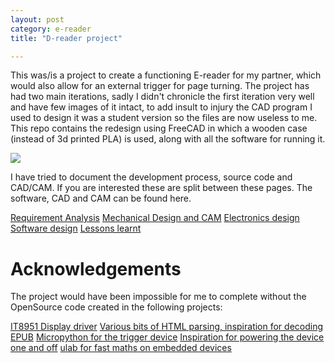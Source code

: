 ```yaml
---
layout: post
category: e-reader
title: "D-reader project"

---
```



This was/is a project to create a functioning E-reader for my partner, which would also allow for an external trigger for page turning. The project has had two main iterations, sadly I didn't chronicle the first iteration very well and have few images of it intact, to add insult to injury the CAD program I used to design it was a student version so the files are now useless to me. This repo contains the redesign using FreeCAD in which a wooden case (instead of 3d printed PLA) is used, along with all the software for running it. 

![](./assets/images/image%20(4).jpg)

I have tried to document the development process, source code and CAD/CAM. If you are interested these are split between these pages. The software, CAD and CAM can be found here.

[Requirement Analysis](2022-08-31-requirement_analysis.md)
[Mechanical Design and CAM](2022-08-31-mechanical.md)
[Electronics design](2022-08-31-electronics.md)
[Software design](2022-08-31-software.md)
[Lessons learnt](2022-08-31-lessons.md)

# Acknowledgements

The project would have been impossible for me to complete without the OpenSource code created in the following projects:

[IT8951 Display driver](https://github.com/GregDMeyer/IT8951)
[Various bits of HTML parsing, inspiration for decoding EPUB](https://github.com/wustho/epr)
[Micropython for the trigger device](https://micropython.org/)
[Inspiration for powering the device one and off](https://github.com/NeonHorizon/lipopi)
[ulab for fast maths on embedded devices](https://github.com/v923z/micropython-ulab)